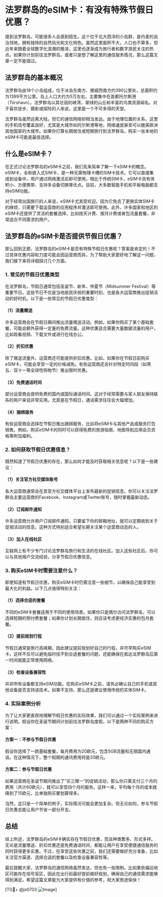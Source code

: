 # 法罗群岛的eSIM卡：有没有特殊节假日优惠？

提到法罗群岛，可能很多人会感到陌生。这个位于北大西洋的小岛群，是丹麦的自治领地，拥有独特的自然风光和文化特色。虽然这里面积不大，人口也不算多，但近年来随着全球数字化浪潮的推进，这里也逐渐成为旅行者和数字游民关注的热点。如果你计划前往法罗群岛，或者只是想了解这里的通信服务情况，那么这篇文章一定不能错过。

## 法罗群岛的基本概况

法罗群岛由18个小岛组成，位于冰岛东南方、挪威西南方约390公里处，总面积约为1399平方公里。岛上人口大约为5万左右，主要集中在首都托尔斯港（Tórshavn）。法罗群岛以其壮丽的峡湾、翠绿的山丘和丰富的鸟类资源闻名。对于喜欢徒步、摄影或探险的人来说，这里是一个不可多得的天堂。

法罗群岛虽然远离大陆，但它的通信网络却相当发达。由于地理位置的关系，这里的手机信号覆盖良好，尤其是大城市如托尔斯港等地，网络速度甚至可以媲美欧洲其他国家的大城市。如果你打算长期居住或短期旅行到法罗群岛，购买一张本地的eSIM卡可能是最佳选择。

## 什么是eSIM卡？

在正式讨论法罗群岛的eSIM卡之前，我们先来简单了解一下eSIM卡的概念。eSIM卡，全称嵌入式SIM卡，是一种无需物理卡槽的SIM卡技术。它可以直接集成到设备中，用户通过网络激活后即可使用。相比于传统SIM卡，eSIM卡具有体积小、方便携带、支持多设备切换等优点。目前，大多数智能手机和平板电脑都支持eSIM功能。

对于经常出国旅行的人来说，eSIM卡尤其受欢迎。因为它免去了更换实体SIM卡的麻烦，只需要下载运营商的应用程序并激活即可使用。此外，许多国家和地区的eSIM卡还提供了灵活的套餐选择，比如按天计费、按月计费或者包流量套餐，非常适合不同需求的用户。

## 法罗群岛的eSIM卡是否提供节假日优惠？

那么回到正题，法罗群岛的eSIM卡是否有特殊节假日优惠呢？答案是肯定的！不过具体优惠内容和力度可能会因运营商而异。为了帮助大家更好地了解这一问题，我们接下来将详细探讨几个方面。

### 1. 常见的节假日优惠类型

在法罗群岛，节假日通常包括圣诞节、新年、仲夏节（Midsummer Festival）等重要节日。这些节日不仅是当地居民庆祝的重要时刻，也是各大运营商推出促销活动的好时机。以下是一些常见的节假日优惠类型：

#### （1）流量赠送
许多运营商会在节假日期间推出流量赠送活动。例如，如果你购买了某个基础套餐，可能会额外获得一定量的免费流量。这种优惠适合需要大量数据流量的用户，比如观看视频、下载文件或进行在线办公。

#### （2）折扣优惠
除了赠送流量外，运营商还可能提供折扣优惠。比如，如果你在节假日前购买eSIM卡，可能会享受一定的价格减免。有些运营商还会针对特定时间段（如黑五、双十一等全球性购物节）推出限时优惠。

#### （3）免费通话时间
部分运营商会提供免费的国内或国际通话时间。这对于经常需要与家人朋友保持联系的用户来说非常实用。尤其是在节假日，通话需求往往会大幅增加。

#### （4）捆绑服务
有些运营商会选择在节假日推出捆绑服务，比如将eSIM卡与其他产品或服务打包销售。例如，购买eSIM卡的同时可以获得免费的旅游指南、地图导航应用会员资格等附加福利。

### 2. 如何获取节假日优惠信息？

既然知道了节假日优惠的存在，那么如何才能及时获取相关信息呢？以下是一些建议：

#### （1）关注官方社交媒体账号
各大运营商通常会在其官方社交媒体平台上发布最新的促销信息。你可以关注法罗群岛主要运营商的Facebook、Instagram或Twitter账号，随时掌握最新动态。

#### （2）订阅邮件通知
许多运营商允许用户订阅邮件通知。只要留下你的邮箱地址，就可以定期收到关于促销活动的信息。这种方式特别适合希望长期关注某个运营商动态的人。

#### （3）加入在线社区
互联网上有不少专门讨论法罗群岛旅行和生活的在线社区。加入这些社区后，你可以与其他用户交流经验，分享节假日优惠信息。

### 3. 购买eSIM卡时需要注意什么？

即使知道有节假日优惠，购买eSIM卡时仍需注意一些细节，以确保自己能享受到最大化的利益。以下几点值得特别关注：

#### （1）选择合适的套餐
不同的eSIM卡套餐适用于不同的使用场景。如果你只是偶尔访问法罗群岛，可以选择短期的预付费套餐；如果你计划长期居住，则应该考虑更经济实惠的包月套餐。

#### （2）提前规划行程
节假日通常是旅行高峰期，因此建议提前规划好自己的行程，并尽早购买eSIM卡。这样不仅可以避免临时找不到合适套餐的问题，还能确保在抵达法罗群岛后第一时间就能正常使用网络。

#### （3）检查设备兼容性
并非所有设备都支持eSIM功能。在购买eSIM卡之前，请务必确认自己的手机或其他设备是否支持该技术。如果不支持，那么还是建议使用传统的实体SIM卡。

### 4. 实际案例分析

为了让大家更直观地理解节假日优惠的实际效果，我们可以通过一个实际案例来进行说明。假设你在圣诞节期间计划前往法罗群岛度假，以下是两种不同的购买方案：

#### 方案一：不参与节假日优惠
假设你选择了一款基础套餐，每月费用为20欧元，包含5GB流量和无限国内通话。在这种情况下，整个假期的通讯费用将是20欧元。

#### 方案二：参与节假日优惠
如果运营商在圣诞节期间推出了“买三赠一”的促销活动，那么你只需支付三个月的费用（共计60欧元），就可以享受四个月的服务。这样一来，平均每个月的成本就降到了15欧元，比单独购买要划算得多。

当然，这只是一个简单的例子，实际情况可能会更加复杂。但无论如何，参与节假日优惠总能让用户节省一部分开支。

## 总结

综上所述，法罗群岛的eSIM卡确实存在节假日优惠，而且种类繁多、形式多样。无论是流量赠送、折扣优惠还是免费通话时间，都能让用户在享受便捷通信服务的同时获得更多实惠。不过，在享受这些优惠之前，我们还需要做好充分准备，比如关注官方渠道、选择合适的套餐以及检查设备兼容性等。

最后提醒大家，法罗群岛的通信网络虽然发达，但也有一些限制。比如某些偏远地区可能存在信号盲区，因此在出行前最好提前做好规划，确保自己的通信需求能够得到满足。希望这篇文章能为大家提供有价值的参考，祝大家旅途愉快！

[TG💪+ @jx0703 ![Image](https://github.com/user-attachments/assets/dbca1d08-cadb-493c-b0ec-ad6f7a83f270)]